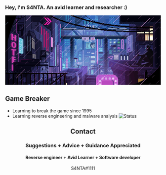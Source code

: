 ### Hey, I'm S4NTA. An avid learner and researcher :)


![](https://github.com/S4NTADAY/S4NTADAY/blob/main/cyber.gif)

## Game Breaker
- Learning to break the game since 1995
- Learning reverse engineering and malware analysis
![Status](https://github-readme-stats.vercel.app/api?username=S4NTA&show_icons=true&hide_border=true&count_private=true&theme=buefy)


<h2 align="center">Contact</h2>
<h3 align="center">Suggestions + Advice + Guidance Appreciated </h3>
<h4 align="center">Reverse engineer + Avid Learner + Software developer</h4>
<p align="center">S4NTA#1111</p>


</pre><br>


